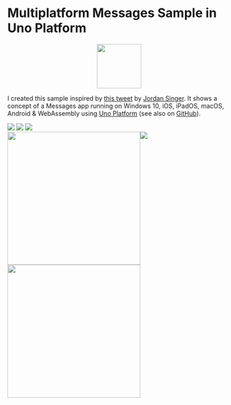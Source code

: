 # Multiplatform Messages Sample in Uno Platform

<p align="center">
  <img width="100" src="https://raw.githubusercontent.com/unoplatform/styleguide/master/logo/uno-platform-logo-mark.png" />
</p>

I created this sample inspired by [this tweet](https://twitter.com/jsngr/status/1277617834424745986?s=20) by [Jordan Singer](https://twitter.com/jsngr?s=20). It shows a concept of a Messages app running on Windows 10, iOS, iPadOS, macOS, Android & WebAssembly using [Uno Platform](https://platform.uno/) (see also on [GitHub](https://github.com/unoplatform/uno/)).

<img src="https://raw.githubusercontent.com/MartinZikmund/messages-multiplatform-uno-sample/master/Screenshots/winl.png" />

<img src="https://raw.githubusercontent.com/MartinZikmund/messages-multiplatform-uno-sample/master/Screenshots/wl.png" />



<img src="https://raw.githubusercontent.com/MartinZikmund/messages-multiplatform-uno-sample/master/Screenshots/ml.png" />

<div>
  <img style="float:left" src="https://raw.githubusercontent.com/MartinZikmund/messages-multiplatform-uno-sample/master/Screenshots/al.png" width="300" />
  <img style="float:left" src="https://raw.githubusercontent.com/MartinZikmund/messages-multiplatform-uno-sample/master/Screenshots/il.png" width="300" />
</div>


<img src="https://raw.githubusercontent.com/MartinZikmund/messages-multiplatform-uno-sample/master/Screenshots/wind.png" />


